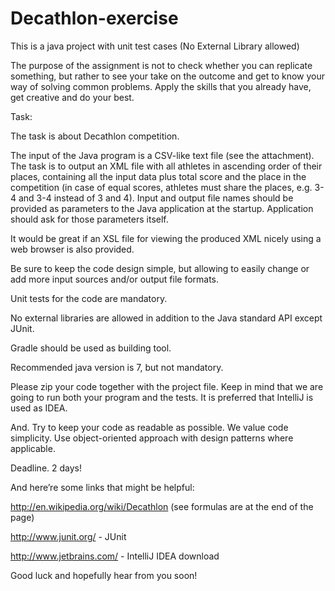 # Decathlon-exercise
This is a java project with unit test cases (No External Library allowed)

The purpose of the assignment is not to check whether you can replicate something, but rather to see your take on the outcome and get to know your way of solving common problems. Apply the skills that you already have, get creative and do your best.

 

Task:

The task is about Decathlon competition.

The input of the Java program is a CSV-like text file (see the attachment). The task is to output an XML file with all athletes in ascending order of their places, containing all the input data plus total score and the place in the competition (in case of equal scores, athletes must share the places, e.g. 3-4 and 3-4 instead of 3 and 4). Input and output file names should be provided as parameters to the Java application at the startup. Application should ask for those parameters itself.

It would be great if an XSL file for viewing the produced XML nicely using a web browser is also provided.

Be sure to keep the code design simple, but allowing to easily change or add more input sources and/or output file formats.

Unit tests for the code are mandatory.

No external libraries are allowed in addition to the Java standard API except JUnit.

Gradle should be used as building tool.

Recommended java version is 7, but not mandatory.

Please zip your code together with the project file. Keep in mind that we are going to run both your program and the tests. It is preferred that IntelliJ is used as IDEA.

 

And. Try to keep your code as readable as possible. We value code simplicity. Use object-oriented approach with design patterns where applicable.

 

Deadline. 2 days!

 

And here’re some links that might be helpful:

http://en.wikipedia.org/wiki/Decathlon (see formulas are at the end of the page)

http://www.junit.org/ - JUnit

http://www.jetbrains.com/ - IntelliJ IDEA download

 

Good luck and hopefully hear from you soon!

